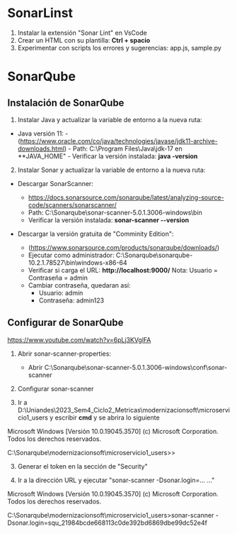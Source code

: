 # SonarLinst

1. Instalar la extensión "Sonar Lint" en VsCode
2. Crear un HTML con su plantilla: **Ctrl + spacio**
3. Experimentar con scripts los errores y sugerencias: app.js, sample.py

# SonarQube

## Instalación de SonarQube

1. Instalar Java y actualizar la variable de entorno a la nueva ruta:

-  Java versión 11:
        - (https://www.oracle.com/co/java/technologies/javase/jdk11-archive-downloads.html) 
        - Path: C:\Program Files\Java\jdk-17 en **JAVA_HOME"
        - Verificar la versión instalada: **java -version**

2. Instalar Sonar y actualizar la variable de entorno a la nueva ruta:

-   Descargar SonarScanner:
    -   https://docs.sonarsource.com/sonarqube/latest/analyzing-source-code/scanners/sonarscanner/
    - Path: C:\Sonarqube\sonar-scanner-5.0.1.3006-windows\bin
    - Verificar la versión instalada:  **sonar-scanner --version**

-   Descargar la versión gratuita de "Comminity Edition":
    -   (https://www.sonarsource.com/products/sonarqube/downloads/)
    -   Ejecutar como administrador:  C:\Sonarqube\sonarqube-10.2.1.78527\bin\windows-x86-64
    - Verificar si carga el URL: **http://localhost:9000/**
    Nota: Usuario = Contraseña = admin
    - Cambiar contraseña, quedaran así:
        - Usuario:      admin
        - Contraseña:   admin123

## Configurar de SonarQube

https://www.youtube.com/watch?v=6pLj3KVglFA 

1. Abrir sonar-scanner-properties:

    - Abrir C:\Sonarqube\sonar-scanner-5.0.1.3006-windows\conf\sonar-scanner

2. Configurar sonar-scanner

3. Ir a D:\Uniandes\2023_Sem4_Ciclo2_Metricas\modernizacionsoft\microservicio1_users y escribir
    **cmd** y se abrira lo siguiente

Microsoft Windows [Versión 10.0.19045.3570]
(c) Microsoft Corporation. Todos los derechos reservados.

C:\Sonarqube\modernizacionsoft\microservicio1_users>>

3. Generar el token en la sección de "Security"

4. Ir a la dirección URL y ejecutar "sonar-scanner -Dsonar.login=...  ..."

Microsoft Windows [Versión 10.0.19045.3570]
(c) Microsoft Corporation. Todos los derechos reservados.

C:\Sonarqube\modernizacionsoft\microservicio1_users>sonar-scanner -Dsonar.login=squ_21984bcde668113c0de392bd6869dbe99dc52e4f